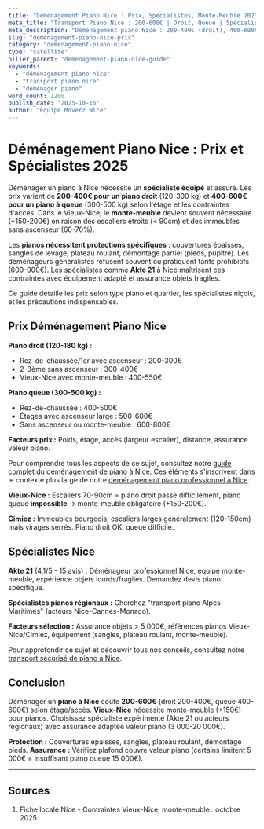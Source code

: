 ```yaml
---
title: "Déménagement Piano Nice : Prix, Spécialistes, Monte-Meuble 2025"
meta_title: "Transport Piano Nice : 200-600€ | Droit, Queue | Spécialistes"
meta_description: "Déménagement piano Nice : 200-400€ (droit), 400-600€ (queue). Spécialistes, monte-meuble Vieux-Nice +150€, protection. Akte 21. Guide."
slug: "demenagement-piano-nice-prix"
category: "demenagement-piano-nice"
type: "satellite"
pilier_parent: "demenagement-piano-nice-guide"
keywords:
  - "déménagement piano nice"
  - "transport piano nice"
  - "déménager piano"
word_count: 1200
publish_date: "2025-10-16"
author: "Équipe Moverz Nice"
---
```


# Déménagement Piano Nice : Prix et Spécialistes 2025

Déménager un piano à Nice nécessite un **spécialiste équipé** et assuré. Les prix varient de **200-400€ pour un piano droit** (120-300 kg) et **400-600€ pour un piano à queue** (300-500 kg) selon l'étage et les contraintes d'accès. Dans le Vieux-Nice, le **monte-meuble** devient souvent nécessaire (+150-200€) en raison des escaliers étroits (< 90cm) et des immeubles sans ascenseur (60-70%).

Les **pianos nécessitent protections spécifiques** : couvertures épaisses, sangles de levage, plateau roulant, démontage partiel (pieds, pupitre). Les déménageurs généralistes refusent souvent ou pratiquent tarifs prohibitifs (600-900€). Les spécialistes comme **Akte 21** à Nice maîtrisent ces contraintes avec équipement adapté et assurance objets fragiles.

Ce guide détaille les prix selon type piano et quartier, les spécialistes niçois, et les précautions indispensables.

## Prix Déménagement Piano Nice

**Piano droit (120-180 kg) :**
- Rez-de-chaussée/1er avec ascenseur : 200-300€
- 2-3ème sans ascenseur : 300-400€
- Vieux-Nice avec monte-meuble : 400-550€

**Piano queue (300-500 kg) :**
- Rez-de-chaussée : 400-500€
- Étages avec ascenseur large : 500-600€
- Sans ascenseur ou monte-meuble : 600-800€

**Facteurs prix :** Poids, étage, accès (largeur escalier), distance, assurance valeur piano.

Pour comprendre tous les aspects de ce sujet, consultez notre [guide complet du déménagement de piano à Nice](/blog/demenagement-piano/demenagement-piano-nice-guide). Ces éléments s'inscrivent dans le contexte plus large de notre [déménagement piano professionnel à Nice](/blog/demenagement-piano/demenagement-piano-nice-guide).


**Vieux-Nice :** Escaliers 70-90cm = piano droit passe difficilement, piano queue **impossible** → monte-meuble obligatoire (+150-200€).

**Cimiez :** Immeubles bourgeois, escaliers larges généralement (120-150cm) mais virages serrés. Piano droit OK, queue difficile.

## Spécialistes Nice

**Akte 21** (4,1/5 - 15 avis) : Déménageur professionnel Nice, équipé monte-meuble, expérience objets lourds/fragiles. Demandez devis piano spécifique.

**Spécialistes pianos régionaux :** Cherchez "transport piano Alpes-Maritimes" (acteurs Nice-Cannes-Monaco).

**Facteurs sélection :** Assurance objets > 5 000€, références pianos Vieux-Nice/Cimiez, équipement (sangles, plateau roulant, monte-meuble).


Pour approfondir ce sujet et découvrir tous nos conseils, consultez notre [transport sécurisé de piano à Nice](/blog/demenagement-piano/demenagement-piano-nice-guide).

## Conclusion

Déménager un **piano à Nice** coûte **200-600€** (droit 200-400€, queue 400-600€) selon étage/accès. **Vieux-Nice** nécessite monte-meuble (+150€) pour pianos. Choisissez spécialiste expérimenté (Akte 21 ou acteurs régionaux) avec assurance adaptée valeur piano (3 000-20 000€).

**Protection :** Couvertures épaisses, sangles, plateau roulant, démontage pieds. **Assurance :** Vérifiez plafond couvre valeur piano (certains limitent 5 000€ = insuffisant piano queue 15 000€).

---

## Sources

1. Fiche locale Nice - Contraintes Vieux-Nice, monte-meuble : octobre 2025


